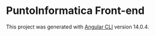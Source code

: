# PuntoInformatica Front-end

This project was generated with [Angular CLI](https://github.com/angular/angular-cli) version 14.0.4.

